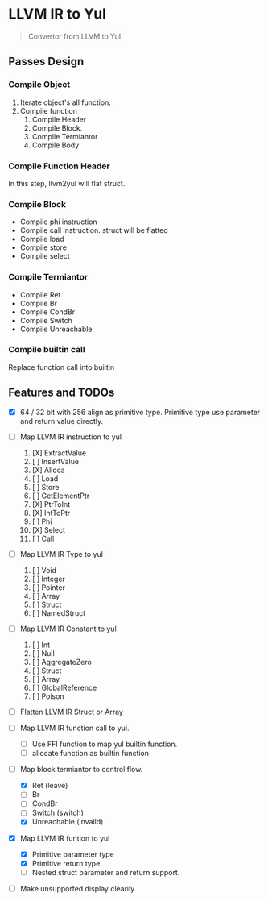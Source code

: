 # LLVM IR to Yul

> Convertor from LLVM to Yul

## Passes Design

### Compile Object

1. Iterate object's all function.
2. Compile function
    1. Compile Header
    2. Compile Block.
    3. Compile Termiantor
    4. Compile Body

### Compile Function Header

In this step, llvm2yul will flat struct.

### Compile Block

- Compile phi instruction
- Compile call instruction. struct will be flatted
- Compile load
- Compile store
- Compile select

### Compile Termiantor

- Compile Ret
- Compile Br
- Compile CondBr
- Compile Switch
- Compile Unreachable

### Compile builtin call

Replace function call into builtin

## Features and TODOs

- [X] 64 / 32 bit with 256 align as primitive type. Primitive type use parameter and return value directly.
- [ ] Map LLVM IR instruction to yul
    1. [X] ExtractValue
    2. [ ] InsertValue
    3. [X] Alloca
    4. [ ] Load
    5. [ ] Store
    6. [ ] GetElementPtr
    7. [X] PtrToInt
    8. [X] IntToPtr
    9. [ ] Phi
    10. [X] Select
    11. [ ] Call
- [ ] Map LLVM IR Type to yul
    1. [ ] Void
    2. [ ] Integer
    3. [ ] Pointer
    4. [ ] Array
    5. [ ] Struct
    6. [ ] NamedStruct
- [ ] Map LLVM IR Constant to yul
    1. [ ] Int
    2. [ ] Null
    3. [ ] AggregateZero
    4. [ ] Struct
    5. [ ] Array
    6. [ ] GlobalReference
    7. [ ] Poison
- [ ] Flatten LLVM IR Struct or Array
- [ ] Map LLVM IR function call to yul.
    - [ ] Use FFI function to map yul builtin function.
    - [ ] allocate function as builtin function
- [ ] Map block termiantor to control flow.
    - [X] Ret (leave)
    - [ ] Br
    - [ ] CondBr
    - [ ] Switch (switch)
    - [X] Unreachable (invaild)
- [X] Map LLVM IR funtion to yul
    - [X] Primitive parameter type
    - [X] Primitive return type
    - [ ] Nested struct parameter and return support.
- [ ] Make unsupported display clearily

